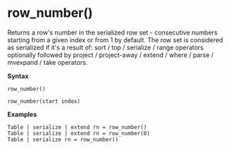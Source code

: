 # row_number()

Returns a row's number in the serialized row set - consecutive numbers starting from a given index or from 1 by default.
The row set is considered as serialized if it's a result of: sort / top / serialize / range operators 
optionally followed by project / project-away / extend / where / parse / mvexpand / take operators.

**Syntax**

`row_number()`

`row_number(start index)`

**Examples**
<!-- csl -->
```
Table | serialize | extend rn = row_number()
Table | serialize | extend rn = row_number(0)
Table | serialize rn = row_number()
```
